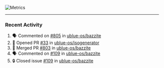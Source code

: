 ![Metrics](https://metrics.lecoq.io/KyleGospo?template=classic&base=header%2C%20activity%2C%20community%2C%20repositories%2C%20metadata&base.indepth=false&base.hireable=false&base.skip=false&config.timezone=America%2FLos_Angeles)

---
### Recent Activity
<!--START_SECTION:activity-->
1. 🗣 Commented on [#805](https://github.com/ublue-os/bazzite/pull/805#issuecomment-1962755503) in [ublue-os/bazzite](https://github.com/ublue-os/bazzite)
2. 💪 Opened PR [#33](https://github.com/ublue-os/isogenerator/pull/33) in [ublue-os/isogenerator](https://github.com/ublue-os/isogenerator)
3. 🎉 Merged PR [#803](https://github.com/ublue-os/bazzite/pull/803) in [ublue-os/bazzite](https://github.com/ublue-os/bazzite)
4. 🗣 Commented on [#109](https://github.com/ublue-os/bazzite/issues/109#issuecomment-1962299677) in [ublue-os/bazzite](https://github.com/ublue-os/bazzite)
5. 🔒 Closed issue [#109](https://github.com/ublue-os/bazzite/issues/109) in [ublue-os/bazzite](https://github.com/ublue-os/bazzite)
<!--END_SECTION:activity-->
